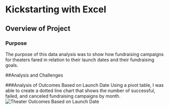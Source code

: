# Kickstarting with Excel

## Overview of Project

### Purpose
The purpose of this data analysis was to show how fundraising campaigns for theaters fared in relation to their launch dates and their fundraising goals.

##Analysis and Challenges

###Analysis of Outcomes Based on Launch Date
Using a pivot table, I was able to create a dotted line chart that shows the number of successful, failed, and canceled fundraising campaigns by month.
![Theater Outcomes Based on Launch Date](Resources/Theater_Outcomes_Based_on_Launch_Date.png)
